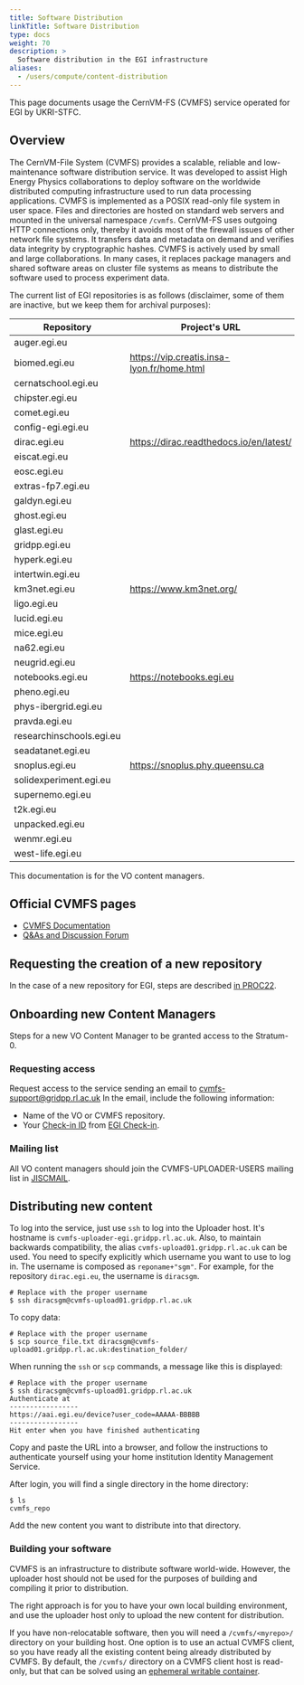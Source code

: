 ```yaml
---
title: Software Distribution
linkTitle: Software Distribution
type: docs
weight: 70
description: >
  Software distribution in the EGI infrastructure
aliases:
  - /users/compute/content-distribution
---
```


This page documents usage the CernVM-FS (CVMFS) service operated for EGI by UKRI-STFC.

## Overview

The CernVM-File System (CVMFS) provides a scalable, reliable and low-maintenance
software distribution service. It was developed to assist High Energy Physics
collaborations to deploy software on the worldwide distributed computing
infrastructure used to run data processing applications. CVMFS is implemented as
a POSIX read-only file system in user space. Files and directories are hosted on
standard web servers and mounted in the universal namespace `/cvmfs`. CernVM-FS
uses outgoing HTTP connections only, thereby it avoids most of the firewall
issues of other network file systems. It transfers data and metadata on demand
and verifies data integrity by cryptographic hashes. CVMFS is actively used by
small and large collaborations. In many cases, it replaces package managers and
shared software areas on cluster file systems as means to distribute the
software used to process experiment data.

The current list of EGI repositories is as follows (disclaimer, some of them are inactive, but we keep them for archival purposes):

| Repository                    | Project's URL |
|-------------------------------|---------------|
| auger.egi.eu                  |               |
| biomed.egi.eu                 | https://vip.creatis.insa-lyon.fr/home.html |
| cernatschool.egi.eu           |               |
| chipster.egi.eu               |               |
| comet.egi.eu                  |               |
| config-egi.egi.eu             |               |
| dirac.egi.eu                  | https://dirac.readthedocs.io/en/latest/ |
| eiscat.egi.eu                 |               |
| eosc.egi.eu                   |               |
| extras-fp7.egi.eu             |               |
| galdyn.egi.eu                 |               |
| ghost.egi.eu                  |               |
| glast.egi.eu                  |               |
| gridpp.egi.eu                 |               |
| hyperk.egi.eu                 |               |
| intertwin.egi.eu              |               |
| km3net.egi.eu                 | https://www.km3net.org/ |
| ligo.egi.eu                   |               |
| lucid.egi.eu                  |               |
| mice.egi.eu                   |               |
| na62.egi.eu                   |               |
| neugrid.egi.eu                |               |
| notebooks.egi.eu              | https://notebooks.egi.eu |
| pheno.egi.eu                  |               |
| phys-ibergrid.egi.eu          |               |
| pravda.egi.eu                 |               |
| researchinschools.egi.eu      |               |
| seadatanet.egi.eu             |               |
| snoplus.egi.eu                | https://snoplus.phy.queensu.ca |
| solidexperiment.egi.eu        |               |
| supernemo.egi.eu              |               |
| t2k.egi.eu                    |               |
| unpacked.egi.eu               |               |
| wenmr.egi.eu                  |               |
| west-life.egi.eu              |               |



This documentation is for the VO content managers.

## Official CVMFS pages

- [CVMFS Documentation](https://cvmfs.readthedocs.io/en/latest/)
- [Q&As and Discussion Forum](https://cernvm-forum.cern.ch/)

## Requesting the creation of a new repository

In the case of a new repository for EGI, steps are described
[in PROC22](https://ims.egi.eu/display/EGIPP/PROC22+Support+for+CVMFS+replication+across+the+EGI+Infrastructure).

## Onboarding new Content Managers

Steps for a new VO Content Manager to be granted access to the Stratum-0.

### Requesting access

Request access to the service sending an email to cvmfs-support@gridpp.rl.ac.uk
In the email, include the following information:

- Name of the VO or CVMFS repository.
- Your [Check-in ID](../../../providers/check-in/sp/#1-community-user-identifier)
  from [EGI Check-in](../../aai/check-in/).

### Mailing list

All VO content managers should join the CVMFS-UPLOADER-USERS mailing list in
[JISCMAIL](https://www.jiscmail.ac.uk/cgi-bin/webadmin?A0=cvmfs-uploader-users).

## Distributing new content

To log into the service, just use `ssh` to log into the Uploader host. It's hostname is `cvmfs-uploader-egi.gridpp.rl.ac.uk`. Also, to maintain backwards compatibility, the alias `cvmfs-upload01.gridpp.rl.ac.uk` can be used. 
You need to specify explicitly which username you want to use to log in.
The username is composed as `reponame+"sgm"`.
For example, for the repository `dirac.egi.eu`, the username is `diracsgm`.

```shell
# Replace with the proper username
$ ssh diracsgm@cvmfs-upload01.gridpp.rl.ac.uk
```

To copy data:

```shell
# Replace with the proper username
$ scp source_file.txt diracsgm@cvmfs-upload01.gridpp.rl.ac.uk:destination_folder/
```

When running the `ssh` or `scp` commands, a message like this is displayed:

```shell
# Replace with the proper username
$ ssh diracsgm@cvmfs-upload01.gridpp.rl.ac.uk
Authenticate at
-----------------
https://aai.egi.eu/device?user_code=AAAAA-BBBBB
-----------------
Hit enter when you have finished authenticating
```

Copy and paste the URL into a browser, and follow the instructions to authenticate
yourself using your home institution Identity Management Service.

After login, you will find a single directory in the home directory:

```shell
$ ls
cvmfs_repo
```

Add the new content you want to distribute into that directory.


### Building your software

CVMFS is an infrastructure to distribute software world-wide. However, the
uploader host should not be used for the purposes of building and compiling it
prior to distribution.

The right approach is for you to have your own local building environment, and
use the uploader host only to upload the new content for distribution.

If you have non-relocatable software, then you will need a `/cvmfs/<myrepo>/`
directory on your building host. One option is to use an actual CVMFS client, so
you have ready all the existing content being already distributed by CVMFS. By
default, the `/cvmfs/` directory on a CVMFS client host is read-only, but that
can be solved using an
[ephemeral writable container](https://cvmfs.readthedocs.io/en/latest/cpt-enter.html).
